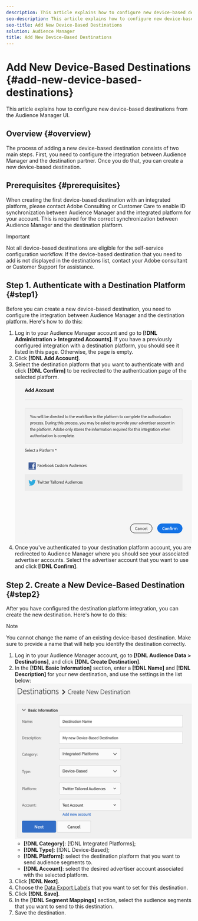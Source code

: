 ```yaml
---
description: This article explains how to configure new device-based destinations from the Audience Manager UI.
seo-description: This article explains how to configure new device-based destinations from the Audience Manager UI.
seo-title: Add New Device-Based Destinations
solution: Audience Manager
title: Add New Device-Based Destinations
---
```


# Add New Device-Based Destinations {#add-new-device-based-destinations}

This article explains how to configure new device-based destinations from the Audience Manager UI.

## Overview {#overview}

The process of adding a new device-based destination consists of two main steps. First, you need to configure the integration between Audience Manager and the destination partner. Once you do that, you can create a new device-based destination.

## Prerequisites {#prerequisites}

When creating the first device-based destination with an integrated platform, please contact Adobe Consulting or Customer Care to enable ID synchronization between Audience Manager and the integrated platform for your account. This is required for the correct synchronization between Audience Manager and the destination platform.

>[!IMPORTANT]
>
>Not all device-based destinations are eligible for the self-service configuration workflow. If the device-based destination that you need to add is not displayed in the destinations list, contact your Adobe consultant or Customer Support for assistance.

## Step 1. Authenticate with a Destination Platform {#step1}

Before you can create a new device-based destination, you need to configure the integration between Audience Manager and the destination platform. Here's how to do this:

1. Log in to your Audience Manager account and go to **[!DNL Administration > Integrated Accounts]**. If you have a previously configured integration with a destination platform, you should see it listed in this page. Otherwise, the page is empty.
2. Click **[!DNL Add Account]**.
3. Select the destination platform that you want to authenticate with and click **[!DNL Confirm]** to be redirected to the authentication page of the selected platform. ![integrated-platforms](assets/dbd-integrated-platforms.png)
4. Once you've authenticated to your destination platform account, you are redirected to Audience Manager where you should see your associated advertiser accounts. Select the advertiser account that you want to use and click **[!DNL Confirm]**.

## Step 2. Create a New Device-Based Destination {#step2}

After you have configured the destination platform integration, you can create the new destination. Here's how to do this:

>[!NOTE]
>
>You cannot change the name of an existing device-based destination. Make sure to provide a name that will help you identify the destination correctly.

1. Log in to your Audience Manager account, go to **[!DNL Audience Data > Destinations]**, and click **[!DNL Create Destination]**.
2. In the **[!DNL Basic Information]** section, enter a **[!DNL Name]** and **[!DNL Description]** for your new destination, and use the settings in the list below: ![setup](assets/dbd-new-basic.png)
   * **[!DNL Category]**: [!DNL Integrated Platforms];
   * **[!DNL Type]**: [!DNL Device-Based];
   * **[!DNL Platform]**: select the destination platform that you want to send audience segments to.
   * **[!DNL Account]**: select the desired advertiser account associated with the selected platform.
3. Click **[!DNL Next]**.
4. Choose the [Data Export Labels](/help/using/features/data-export-controls.md#controls-labels) that you want to set for this destination.
5. Click **[!DNL Save]**.
6. In the **[!DNL Segment Mappings]** section, select the audience segments that you want to send to this destination.
7. Save the destination.

